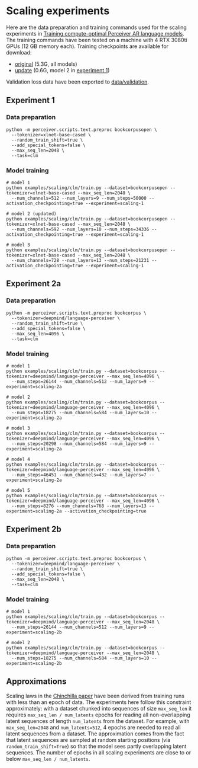 # Scaling experiments

Here are the data preparation and training commands used for the scaling experiments in [Training compute-optimal
Perceiver AR language models](https://krasserm.github.io/2023/01/23/scaling-perceiver-ar/). The training commands
have been tested on a machine with 4 RTX 3080ti GPUs (12 GB memory each). Training checkpoints are available for
download:

- [original](https://martin-krasser.com/perceiver/logs-0.8.0-scaling.zip) (5.3G, all models)
- [update](https://martin-krasser.com/perceiver/logs-0.8.0-scaling-update.zip) (0.6G, model 2 in [experiment 1](#experiment-1))

Validation loss data have been exported to [data/validation](data/validation).

## Experiment 1

### Data preparation

```shell
python -m perceiver.scripts.text.preproc bookcorpusopen \
  --tokenizer=xlnet-base-cased \
  --random_train_shift=true \
  --add_special_tokens=false \
  --max_seq_len=2048 \
  --task=clm
```

### Model training

```shell
# model 1
python examples/scaling/clm/train.py --dataset=bookcorpusopen --tokenizer=xlnet-base-cased --max_seq_len=2048 \
  --num_channels=512 --num_layers=9 --num_steps=50000 --activation_checkpointing=true --experiment=scaling-1

# model 2 (updated)
python examples/scaling/clm/train.py --dataset=bookcorpusopen --tokenizer=xlnet-base-cased --max_seq_len=2048 \
  --num_channels=592 --num_layers=10 --num_steps=34336 --activation_checkpointing=true --experiment=scaling-1

# model 3
python examples/scaling/clm/train.py --dataset=bookcorpusopen --tokenizer=xlnet-base-cased --max_seq_len=2048 \
  --num_channels=728 --num_layers=13 --num_steps=21231 --activation_checkpointing=true --experiment=scaling-1
```

## Experiment 2a

### Data preparation

```shell
python -m perceiver.scripts.text.preproc bookcorpus \
  --tokenizer=deepmind/language-perceiver \
  --random_train_shift=true \
  --add_special_tokens=false \
  --max_seq_len=4096 \
  --task=clm
```

### Model training

```shell
# model 1
python examples/scaling/clm/train.py --dataset=bookcorpus --tokenizer=deepmind/language-perceiver --max_seq_len=4096 \
  --num_steps=26144 --num_channels=512 --num_layers=9 --experiment=scaling-2a

# model 2
python examples/scaling/clm/train.py --dataset=bookcorpus --tokenizer=deepmind/language-perceiver --max_seq_len=4096 \
  --num_steps=18275 --num_channels=584 --num_layers=10 --experiment=scaling-2a

# model 3
python examples/scaling/clm/train.py --dataset=bookcorpus --tokenizer=deepmind/language-perceiver --max_seq_len=4096 \
  --num_steps=20298 --num_channels=584 --num_layers=9 --experiment=scaling-2a

# model 4
python examples/scaling/clm/train.py --dataset=bookcorpus --tokenizer=deepmind/language-perceiver --max_seq_len=4096 \
  --num_steps=46451 --num_channels=432 --num_layers=7 --experiment=scaling-2a

# model 5
python examples/scaling/clm/train.py --dataset=bookcorpus --tokenizer=deepmind/language-perceiver --max_seq_len=4096 \
  --num_steps=8276 --num_channels=768 --num_layers=13 --experiment=scaling-2a --activation_checkpointing=true
```

## Experiment 2b

### Data preparation

```shell
python -m perceiver.scripts.text.preproc bookcorpus \
  --tokenizer=deepmind/language-perceiver \
  --random_train_shift=true \
  --add_special_tokens=false \
  --max_seq_len=2048 \
  --task=clm
```

### Model training

```shell
# model 1
python examples/scaling/clm/train.py --dataset=bookcorpus --tokenizer=deepmind/language-perceiver --max_seq_len=2048 \
  --num_steps=26144 --num_channels=512 --num_layers=9 --experiment=scaling-2b

# model 2
python examples/scaling/clm/train.py --dataset=bookcorpus --tokenizer=deepmind/language-perceiver --max_seq_len=2048 \
  --num_steps=18275 --num_channels=584 --num_layers=10 --experiment=scaling-2b
```

## Approximations

Scaling laws in the [Chinchilla paper](https://arxiv.org/abs/2203.15556) have been derived from training runs with
less than an epoch of data. The experiments here follow this constraint approximately: with a dataset chunked into
sequences of size `max_seq_len` it requires `max_seq_len / num_latents` epochs for reading all non-overlapping latent
sequences of length `num_latents` from the dataset. For example, with `max_seq_len=2048` and `num_latents=512`, 4
epochs are needed to read all latent sequences from a dataset. The approximation comes from the fact that latent
sequences are sampled at random starting positions (via `random_train_shift=True`) so that the model sees partly
overlapping latent sequences. The number of epochs in all scaling experiments are close to or below
`max_seq_len / num_latents`.
